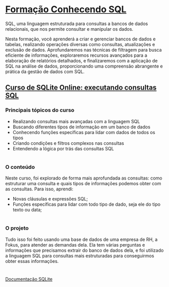 # [Formação Conhecendo SQL](https://cursos.alura.com.br/formacao-conhecendo-sql)

 SQL, uma linguagem estruturada para consultas a bancos de dados relacionais, que nos permite consultar e manipular os dados.

Nesta formação, você aprenderá a criar e gerenciar bancos de dados e tabelas, realizando operações diversas como consultas, atualizações e exclusão de dados. Aprofundaremos nas técnicas de filtragem para busca eficiente de informações, exploraremos recursos avançados para a elaboração de relatórios detalhados, e finalizaremos com a aplicação de SQL na análise de dados, proporcionando uma compreensão abrangente e prática da gestão de dados com SQL.

## [Curso de SQLite Online: executando consultas SQL](https://cursos.alura.com.br/course/sqlite-online-executando-consultas-sql)

### **Principais tópicos do curso**

- Realizando consultas mais avançadas com a linguagem SQL
- Buscando diferentes tipos de informação em um banco de dados
- Conhecendo funções específicas para lidar com dados de todos os tipos
- Criando condições e filtros complexos nas consultas
- Entendendo a lógica por trás das consultas SQL

#
### **O conteúdo**

Neste curso, foi explorado de forma mais aprofundada as consultas: como estruturar uma consulta e quais tipos de informações podemos obter com as consultas. Para isso, aprendi:

- Novas cláusulas e expressões SQL;
- Funções específicas para lidar com todo tipo de dado, seja ele do tipo texto ou data;
#
### **O projeto**

Tudo isso foi feito usando uma base de dados de uma empresa de RH, a Fokus, para atender as demandas dela. Ela tem várias perguntas e informações que precisamos extrair do banco de dados dela, e foi utilizado a linguagem SQL para consultas mais estruturadas para conseguirmos obter essas informações.
#
[Documentação SQLite](https://www.sqlite.org/docs.html)
